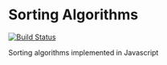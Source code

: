 Sorting Algorithms
=======
[![Build Status][travis-image]][travis-url]

Sorting algorithms implemented in Javascript

[travis-url]: https://travis-ci.org/tehkaiyu/SortingAlgorithms
[travis-image]: https://travis-ci.org/tehkaiyu/SortingAlgorithms.svg?branch=master
